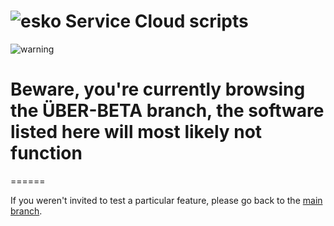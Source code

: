![esko](https://www.esko.com/design/esko/img/logo-esko-new.png "Esko") Service Cloud scripts
====== 
![warning](http://wallpaperswa.com/thumbnails/detail/20121014/minimalistic%20vector%20squirrels%20warning%20vector%20art%201920x1080%20wallpaper_www.wallpaperswa.com_68.jpg)
# Beware, you're currently browsing the ÜBER-BETA branch, the software listed here will most likely not function  #
====== 

If you weren't invited to test a particular feature, please go back to the [main branch](https://github.com/tuxfre/esko-SC-scripts).
